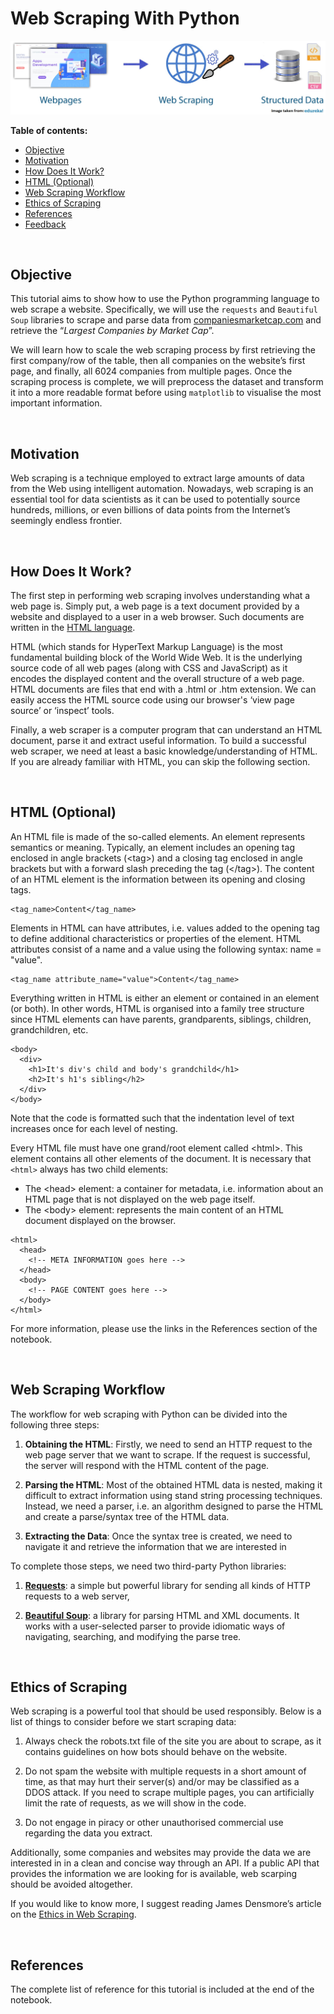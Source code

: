 # Web Scraping With Python

<img src="/Images/01-Intro_Image.jpg" alt="drawing"/>

**Table of contents:**

<!--ts-->
  * [Objective](#objective)
  * [Motivation](#motivation)
  * [How Does It Work?](#how-does-it-work)
  * [HTML (Optional)](#html-optional)
  * [Web Scraping Workflow](#web-scraping-workflow)
  * [Ethics of Scraping](#ethics-of-scraping)
  * [References](#references)
  * [Feedback](#feedback)
<!--te-->

<br>

## Objective

This tutorial aims to show how to use the Python programming language to web scrape a website. Specifically, we will use the `requests` and `Beautiful Soup` libraries to scrape and parse data from [companiesmarketcap.com](https://companiesmarketcap.com/) and retrieve the “*Largest Companies by Market Cap*”.

We will learn how to scale the web scraping process by first retrieving the first company/row of the table, then all companies on the website’s first page, and finally, all 6024 companies from multiple pages. Once the scraping process is complete, we will preprocess the dataset and transform it into a more readable format before using `matplotlib` to visualise the most important information.

<br>

## Motivation

Web scraping is a technique employed to extract large amounts of data from the Web using intelligent automation. Nowadays, web scraping is an essential tool for data scientists as it can be used to potentially source hundreds, millions, or even billions of data points from the Internet’s seemingly endless frontier.

<br>

## How Does It Work?

The first step in performing web scraping involves understanding what a web page is. Simply put, a web page is a text document provided by a website and displayed to a user in a web browser. Such documents are written in the [HTML language](https://html.com/).

HTML (which stands for HyperText Markup Language) is the most fundamental building block of the World Wide Web. It is the underlying source code of all web pages (along with CSS and JavaScript) as it encodes the displayed content and the overall structure of a web page. HTML documents are files that end with a .html or .htm extension. We can easily access the HTML source code using our browser's ‘view page source’ or ‘inspect’ tools.

Finally, a web scraper is a computer program that can understand an HTML document, parse it and extract useful information. To build a successful web scraper, we need at least a basic knowledge/understanding of HTML. If you are already familiar with HTML, you can skip the following section.

<br>

## HTML (Optional)

An HTML file is made of the so-called elements. An element represents semantics or meaning. Typically, an element includes an opening tag enclosed in angle brackets (\<tag>) and a closing tag enclosed in angle brackets but with a forward slash preceding the tag (\</tag>). The content of an HTML element is the information between its opening and closing tags.

```
<tag_name>Content</tag_name>
```

Elements in HTML can have attributes, i.e. values added to the opening tag to define additional characteristics or properties of the element. HTML attributes consist of a name and a value using the following syntax: name = "value".

```
<tag_name attribute_name="value">Content</tag_name>
```

Everything written in HTML is either an element or contained in an element (or both). In other words, HTML is organised into a family tree structure since HTML elements can have parents, grandparents, siblings, children, grandchildren, etc.

```
<body>
  <div>
    <h1>It's div's child and body's grandchild</h1>
    <h2>It's h1's sibling</h2>
  </div>
</body>
```
Note that the code is formatted such that the indentation level of text increases once for each level of nesting.

Every HTML file must have one grand/root element called \<html>. This element contains all other elements of the document. It is necessary that `<html>` always has two child elements:
  
- The \<head> element: a container for metadata, i.e. information about an HTML page that is not displayed on the web page itself.
- The \<body> element: represents the main content of an HTML document displayed on the browser.
  
```
<html>
  <head>
    <!-- META INFORMATION goes here -->  
  </head>
  <body>
    <!-- PAGE CONTENT goes here -->
  </body>
</html>
```  
  
For more information, please use the links in the References section of the notebook.

<br>
  
## Web Scraping Workflow

The workflow for web scraping with Python can be divided into the following three steps:
  
1. **Obtaining the HTML**: Firstly, we need to send an HTTP request to the web page server that we want to scrape. If the request is successful, the server will respond with the HTML content of the page.
  
2. **Parsing the HTML**: Most of the obtained HTML data is nested, making it difficult to extract information using stand string processing techniques. Instead, we need a parser, i.e. an algorithm designed to parse the HTML and create a parse/syntax tree of the HTML data.
  
3. **Extracting the Data**: Once the syntax tree is created, we need to navigate it and retrieve the information that we are interested in

To complete those steps, we need two third-party Python libraries:
1. **[Requests](https://docs.python-requests.org/en/master/)**: a simple but powerful library for sending all kinds of HTTP requests to a web server,
  
2. **[Beautiful Soup](https://www.crummy.com/software/BeautifulSoup/bs4/doc/)**: a library for parsing HTML and XML documents. It works with a user-selected parser to provide idiomatic ways of navigating, searching, and modifying the parse tree.

<br>
  
## Ethics of Scraping
  
Web scraping is a powerful tool that should be used responsibly. Below is a list of things to consider before we start scraping data:
  
1.	Always check the robots.txt file of the site you are about to scrape, as it contains guidelines on how bots should behave on the website.
  
2.	Do not spam the website with multiple requests in a short amount of time, as that may hurt their server(s) and/or may be classified as a DDOS attack. If you need to scrape multiple pages, you can artificially limit the rate of requests, as we will show in the code.
  
3.	Do not engage in piracy or other unauthorised commercial use regarding the data you extract.

Additionally, some companies and websites may provide the data we are interested in in a clean and concise way through an API. If a public API that provides the information we are looking for is available, web scarping should be avoided altogether.
  
If you would like to know more, I suggest reading James Densmore’s article on the [Ethics in Web Scraping](https://towardsdatascience.com/ethics-in-web-scraping-b96b18136f01).

<br>
  
## References
  
The complete list of reference for this tutorial is included at the end of the notebook.

<br>

